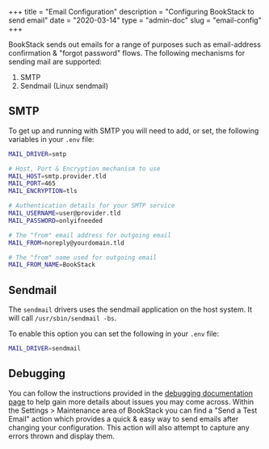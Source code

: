 +++
title = "Email Configuration"
description = "Configuring BookStack to send email"
date = "2020-03-14"
type = "admin-doc"
slug = "email-config"
+++

BookStack sends out emails for a range of purposes such as email-address confirmation & "forgot password" flows.
The following mechanisms for sending mail are supported:

1. SMTP
3. Sendmail (Linux sendmail)

## SMTP

To get up and running with SMTP you will need to add, or set, the following variables in your `.env` file:

```bash
MAIL_DRIVER=smtp

# Host, Port & Encryption mechanism to use
MAIL_HOST=smtp.provider.tld
MAIL_PORT=465
MAIL_ENCRYPTION=tls

# Authentication details for your SMTP service
MAIL_USERNAME=user@provider.tld
MAIL_PASSWORD=onlyifneeded

# The "from" email address for outgoing email
MAIL_FROM=noreply@yourdomain.tld  

# The "from" name used for outgoing email
MAIL_FROM_NAME=BookStack
```

## Sendmail

The `sendmail` drivers uses the sendmail application on the host system. It will call `/usr/sbin/sendmail -bs`.

To enable this option you can set the following in your `.env` file:

```bash
MAIL_DRIVER=sendmail
```

## Debugging

You can follow the instructions provided in the [debugging documentation page](/docs/admin/debugging/)
to help gain more details about issues you may come across. Within the Settings > Maintenance area of
BookStack you can find a "Send a Test Email" action which provides a quick & easy way to send emails
after changing your configuration. This action will also attempt to capture any errors thrown and display them.